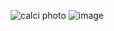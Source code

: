 
![calci photo](https://github.com/user-attachments/assets/0f09c01d-d5d1-4ccb-add3-6716f02e0a1b)
![image](https://github.com/user-attachments/assets/c9ac8633-ee08-4371-b18d-8075316b034d)

